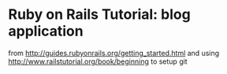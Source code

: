 
# Ruby on Rails Tutorial: blog application 
from 
http://guides.rubyonrails.org/getting_started.html
and using
http://www.railstutorial.org/book/beginning
to setup git

